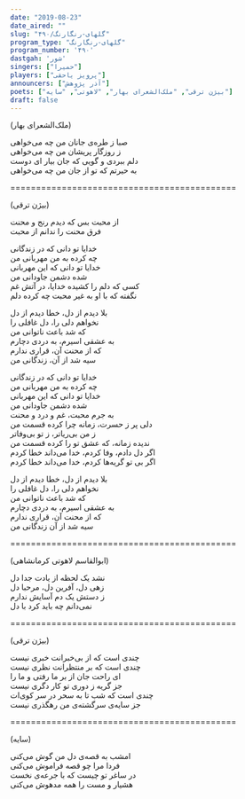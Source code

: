 ```yaml
---
date: "2019-08-23"
date_aired: ""
slug: "گلهای-رنگارنگ/۴۹۰"
program_type: "گلهای-رنگارنگ"
program_number: '۴۹۰'
dastgah: 'شور'
singers: ["حمیرا"]
players: ["پرویز یاحقی"]
announcers: ["آذر پژوهش"]
poets: ["بیژن ترقی", "ملک‌الشعرای بهار", "لاهوتی", "سایه"]
draft: false
---
```


(ملک‌الشعرای بهار)  

صبا ز طر‌ه‌ی جانان من چه می‌خواهی  
ز روزگار پریشان من چه می‌خواهی  
دلم ببردی و گویی که جان بیار ای دوست  
به حیرتم که تو از جان من چه می‌خواهی  

============================================  

(بیژن ترقی)  

از محبت بس که دیدم رنج و محنت  
فرق محنت را ندانم از محبت  

خدایا تو دانی که در زندگانی  
چه کرده به من مهربانی من  
خدایا تو دانی که این مهربانی  
شده دشمن جاودانی من  
کسی که دلم را کشیده خدایا، در آتش غم  
نگفته که با او به غیر محبت چه کرده دلم  

بلا دیدم از دل، خطا دیدم از دل  
نخواهم دلی را، دل غافلی را  
که شد باعث ناتوانی من  
به عشقی اسیرم، به دردی دچارم  
که از محنت آن، قراری ندارم  
سیه شد از آن، زندگانی من  

خدایا تو دانی كه در زندگانی  
چه کرده به من مهربانی من  
خدایا تو دانی که این مهربانی  
شده دشمن جاودانی من  
به جرم محبت، غم و درد و محنت  
دلی پر ز حسرت، زمانه چرا کرده قسمت من  
ز من بی‌ریاتر، ز تو بی‌وفا‌تر  
ندیده زمانه، که عشق تو را کرده قسمت من  
اگر دل دادم، وفا کردم، خدا می‌داند خطا کردم  
اگر بی تو گریه‌ها کردم، خدا می‌داند خطا کردم  

بلا دیدم از دل، خطا دیدم از دل  
نخواهم دلی را، دل غافلی را  
که شد باعث ناتوانی من  
به عشقی اسیرم، به دردی دچارم  
که از محنت آن، قراری ندارم  
سیه شد از آن زندگانی من  

============================================  

(ابوالقاسم لاهوتی کرمانشاهی)  

نشد یک لحظه از یادت جدا دل  
زهی دل، آفرین دل، مرحبا دل  
ز دستش یک دم آسایش ندارم  
نمی‌دانم چه باید کرد با دل  

============================================  

(بیژن ترقی)  

چندی است که از بی‌خبرانت خبری نیست  
چندی است که بر منتظرانت نظری نیست  
ای راحت جان از بر ما رفتی و ما را  
جز گریه ز دوری تو کار دگری نیست  
چندی است که شب تا به سحر در سر کوی‌ات  
جز سایه‌ی سرگشته‌ی من رهگذری نیست  

============================================  

(سایه)  

امشب به قصه‌ی دل من گوش می‌کنی  
فردا مرا چو قصه فراموش می‌کنی  
در ساغر تو چیست که با جرعه‌ی نخست  
هشیار و مست را همه مدهوش می‌کنی  
